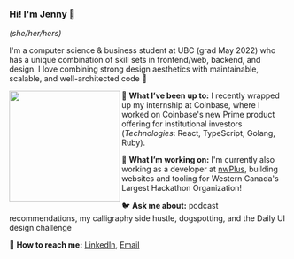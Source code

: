 ### Hi! I'm Jenny 👋

_(she/her/hers)_

I'm a computer science & business student at UBC (grad May 2022) who has a unique combination of skill sets in frontend/web, backend, and design. I love combining strong design aesthetics with maintainable, scalable, and well-architected code :love_letter:

<img src="https://user-images.githubusercontent.com/38872354/96933385-2b975800-1475-11eb-95ee-4667db25aa41.jpg" align="left" width="200" />

:baby_chick: **What I’ve been up to:** I recently wrapped up my internship at Coinbase, where I worked on Coinbase's new Prime product offering for institutional investors (_Technologies_: React, TypeScript, Golang, Ruby).

:penguin: **What I’m working on:** I'm currently also working as a developer at [nwPlus](https://github.com/nwplus), building websites and tooling for Western Canada's Largest Hackathon Organization!

:bird: **Ask me about:** podcast recommendations, my calligraphy side hustle, dogspotting, and the Daily UI design challenge

:email: **How to reach me:** [LinkedIn](https://www.linkedin.com/in/pan-jenny/), [Email](panjenny0@gmail.com)


<!--
**panjenny0/panjenny0** is a ✨ _special_ ✨ repository because its `README.md` (this file) appears on your GitHub profile.


- 🔭 I’m currently working on ...
- 🌱 I’m currently learning ...
- 👯 I’m looking to collaborate on ...
- 🤔 I’m looking for help with ...
- 💬 Ask me about ...
- 📫 How to reach me: ...
- 😄 Pronouns: she/her
- ⚡ Fun fact: ...
-->

